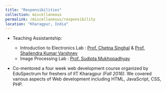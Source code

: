 ```yaml
---
title: "Responsibilities"
collection: miscellaneous
permalink: /miscellaneous/responsibility
location: "Kharagpur, India"
---
```



- Teaching Assistantship:

  - Introduction to Electronics Lab : [Prof. Chetna Singhal](http://www.iitkgp.ac.in/department/EC/faculty/ec-chetna) & [Prof. Shailendra Kumar Varshney](http://www.iitkgp.ac.in/department/EC/faculty/ec-skvarshney)
  - Image Processing Lab : [Prof. Sudipta Mukhopadhyay](http://www.iitkgp.ac.in/department/EC/faculty/ec-smukho)



- Co-mentored a four week web development course organized by EduSpectrum for freshers of IIT Kharagpur <em>(Fall 2016)</em>. We covered various aspects of Web development including HTML, JavaScript, CSS, PHP.  